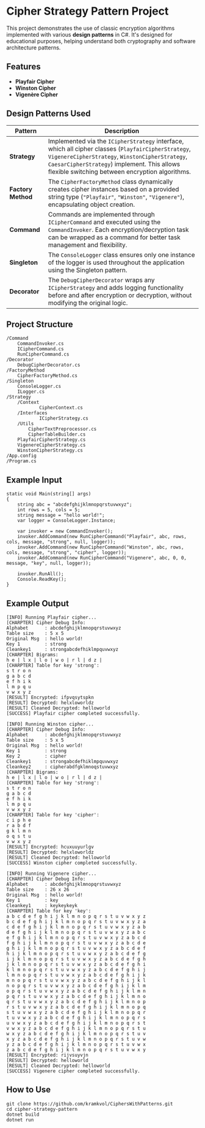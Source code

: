 # Cipher Strategy Pattern Project

This project demonstrates the use of classic encryption algorithms implemented with various **design patterns** in C#. It's designed for educational purposes, helping understand both cryptography and software architecture patterns.

## Features

- **Playfair Cipher**  
- **Winston Cipher**  
- **Vigenère Cipher**  

## Design Patterns Used

| Pattern         | Description |
|------------------|-------------|
| **Strategy**     | Implemented via the `ICipherStrategy` interface, which all cipher classes (`PlayfairCipherStrategy`, `VigenereCipherStrategy`, `WinstonCipherStrategy`, `CaesarCipherStrategy`) implement. This allows flexible switching between encryption algorithms. |
| **Factory Method** | The `CipherFactoryMethod` class dynamically creates cipher instances based on a provided string type (`"Playfair"`, `"Winston"`, `"Vigenere"`), encapsulating object creation. |
| **Command**       | Commands are implemented through `ICipherCommand` and executed using the `CommandInvoker`. Each encryption/decryption task can be wrapped as a command for better task management and flexibility. |
| **Singleton**     | The `ConsoleLogger` class ensures only one instance of the logger is used throughout the application using the Singleton pattern. |
| **Decorator**     | The `DebugCipherDecorator` wraps any `ICipherStrategy` and adds logging functionality before and after encryption or decryption, without modifying the original logic. |

## Project Structure

```
/Command
    CommandInvoker.cs
    ICipherCommand.cs
    RunCipherCommand.cs
/Decorator
    DebugCipherDecorator.cs
/FactoryMethod
    CipherFactoryMethod.cs
/Singleton
    ConsoleLogger.cs
    ILogger.cs
/Strategy
    /Context
            CipherContext.cs
    /Interfaces
            ICipherStrategy.cs
    /Utils
        CipherTextPreprocessor.cs
        CipherTableBuilder.cs
    PlayfairCipherStrategy.cs
    VigenereCipherStrategy.cs
    WinstonCipherStrategy.cs
/App.config
/Program.cs
```

## Example Input

```
static void Main(string[] args)
{
    string abc = "abcdefghijklmnopqrstuvwxyz";
    int rows = 5, cols = 5;
    string message = "hello world!";
    var logger = ConsoleLogger.Instance;

    var invoker = new CommandInvoker();
    invoker.AddCommand(new RunCipherCommand("Playfair", abc, rows, cols, message, "strong", null, logger));
    invoker.AddCommand(new RunCipherCommand("Winston", abc, rows, cols, message, "strong", "cipher", logger));
    invoker.AddCommand(new RunCipherCommand("Vigenere", abc, 0, 0, message, "key", null, logger));

    invoker.RunAll();
    Console.ReadKey();
}
```

## Example Output

```
[INFO] Running Playfair cipher...
[CHARPTER] Cipher Debug Info:
Alphabet      : abcdefghijklmnopqrstuvwxyz
Table size    : 5 x 5
Original Msg  : hello world!
Key 1         : strong
Cleankey1     : strongabcdefhiklmpquvwxyz
[CHARPTER] Bigrams:
h e | l x | l o | w o | r l | d z |
[CHARPTER] Table for key 'strong':
s t r o n
g a b c d
e f h i k
l m p q u
v w x y z
[RESULT] Encrypted: ifpvqsytspkn
[RESULT] Decrypted: helxloworldz
[RESULT] Cleaned Decrypted: helloworld
[SUCCESS] Playfair cipher completed successfully.

[INFO] Running Winston cipher...
[CHARPTER] Cipher Debug Info:
Alphabet      : abcdefghijklmnopqrstuvwxyz
Table size    : 5 x 5
Original Msg  : hello world!
Key 1         : strong
Key 2         : cipher
Cleankey1     : strongabcdefhiklmpquvwxyz
Cleankey2     : cipherabdfgklmnoqstuvwxyz
[CHARPTER] Bigrams:
h e | l x | l o | w o | r l | d z |
[CHARPTER] Table for key 'strong':
s t r o n
g a b c d
e f h i k
l m p q u
v w x y z
[CHARPTER] Table for key 'cipher':
c i p h e
r a b d f
g k l m n
o q s t u
v w x y z
[RESULT] Encrypted: hcuxuuyurlgv
[RESULT] Decrypted: helxloworldz
[RESULT] Cleaned Decrypted: helloworld
[SUCCESS] Winston cipher completed successfully.

[INFO] Running Vigenere cipher...
[CHARPTER] Cipher Debug Info:
Alphabet      : abcdefghijklmnopqrstuvwxyz
Table size    : 26 x 26
Original Msg  : hello world!
Key 1         : key
Cleankey1     : keykeykeyk
[CHARPTER] Table for key 'key':
a b c d e f g h i j k l m n o p q r s t u v w x y z
b c d e f g h i j k l m n o p q r s t u v w x y z a
c d e f g h i j k l m n o p q r s t u v w x y z a b
d e f g h i j k l m n o p q r s t u v w x y z a b c
e f g h i j k l m n o p q r s t u v w x y z a b c d
f g h i j k l m n o p q r s t u v w x y z a b c d e
g h i j k l m n o p q r s t u v w x y z a b c d e f
h i j k l m n o p q r s t u v w x y z a b c d e f g
i j k l m n o p q r s t u v w x y z a b c d e f g h
j k l m n o p q r s t u v w x y z a b c d e f g h i
k l m n o p q r s t u v w x y z a b c d e f g h i j
l m n o p q r s t u v w x y z a b c d e f g h i j k
m n o p q r s t u v w x y z a b c d e f g h i j k l
n o p q r s t u v w x y z a b c d e f g h i j k l m
o p q r s t u v w x y z a b c d e f g h i j k l m n
p q r s t u v w x y z a b c d e f g h i j k l m n o
q r s t u v w x y z a b c d e f g h i j k l m n o p
r s t u v w x y z a b c d e f g h i j k l m n o p q
s t u v w x y z a b c d e f g h i j k l m n o p q r
t u v w x y z a b c d e f g h i j k l m n o p q r s
u v w x y z a b c d e f g h i j k l m n o p q r s t
v w x y z a b c d e f g h i j k l m n o p q r s t u
w x y z a b c d e f g h i j k l m n o p q r s t u v
x y z a b c d e f g h i j k l m n o p q r s t u v w
y z a b c d e f g h i j k l m n o p q r s t u v w x
z a b c d e f g h i j k l m n o p q r s t u v w x y
[RESULT] Encrypted: rijvsuyvjn
[RESULT] Decrypted: helloworld
[RESULT] Cleaned Decrypted: helloworld
[SUCCESS] Vigenere cipher completed successfully.
```

## How to Use

```
git clone https://github.com/kramkvol/CiphersWithPatterns.git
cd cipher-strategy-pattern
dotnet build
dotnet run
```

